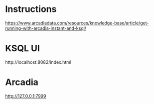 # Instructions
https://www.arcadiadata.com/resources/knowledge-base/article/get-running-with-arcadia-instant-and-ksql/

# KSQL UI
http://localhost:8082/index.html

# Arcadia
http://127.0.0.1:7999